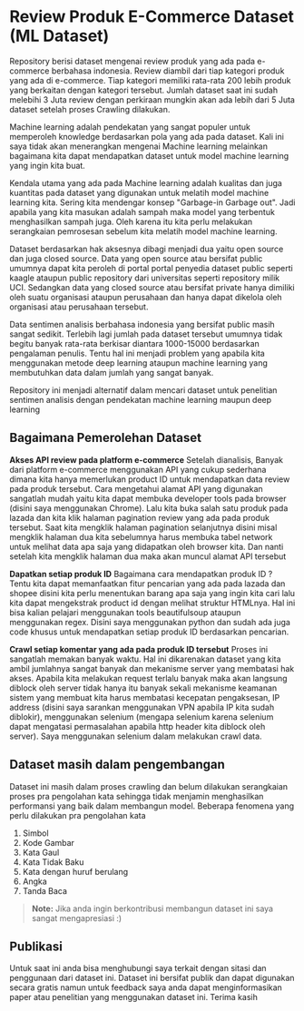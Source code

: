 # Review Produk E-Commerce Dataset (ML Dataset)

Repository berisi dataset mengenai review produk yang ada pada e-commerce berbahasa indonesia. Review diambil dari tiap kategori produk yang ada di e-commerce. Tiap kategori memiliki rata-rata 200 lebih  produk yang berkaitan dengan kategori tersebut. Jumlah dataset saat ini sudah melebihi 3 Juta review dengan perkiraan mungkin akan ada lebih dari 5 Juta dataset setelah proses Crawling dilakukan.

Machine learning adalah pendekatan yang sangat populer untuk memperoleh knowledge berdasarkan pola yang ada pada dataset. Kali ini saya tidak akan menerangkan mengenai Machine learning melainkan bagaimana kita dapat mendapatkan dataset untuk model machine learning yang ingin kita buat.

Kendala utama yang ada pada Machine learning adalah kualitas dan juga kuantitas pada dataset yang digunakan untuk melatih model machine learning kita. Sering kita mendengar konsep "Garbage-in Garbage out". Jadi apabila yang kita masukan adalah sampah maka model yang terbentuk menghasilkan sampah juga. Oleh karena itu kita perlu melakukan serangkaian pemrosesan sebelum kita melatih model machine learning.

Dataset berdasarkan hak aksesnya dibagi menjadi dua yaitu open source dan juga closed source. Data yang open source atau bersifat public umumnya dapat kita peroleh di portal portal penyedia dataset public seperti kaagle ataupun public repository dari universitas seperti repository milik UCI. Sedangkan data yang closed source atau bersifat private hanya dimiliki oleh suatu organisasi ataupun perusahaan dan hanya dapat dikelola oleh organisasi atau perusahaan tersebut.

Data sentimen analisis berbahasa indonesia yang bersifat public masih sangat sedikit. Terlebih lagi jumlah pada dataset tersebut umumnya tidak begitu banyak rata-rata berkisar diantara 1000-15000 berdasarkan pengalaman penulis. Tentu hal ini menjadi problem yang apabila kita menggunakan metode deep learning ataupun machine learning yang membutuhkan data dalam jumlah yang sangat banyak.

Repository ini menjadi alternatif dalam mencari dataset untuk penelitian sentimen analisis dengan pendekatan machine learning maupun deep learning

## Bagaimana Pemerolehan Dataset

**Akses API review pada platform e-commerce**
Setelah dianalisis, Banyak dari platform e-commerce menggunakan API yang cukup sederhana dimana kita hanya memerlukan product ID untuk mendapatkan data review pada produk tersebut. Cara mengetahui alamat API yang digunakan sangatlah mudah yaitu kita dapat membuka developer tools pada browser (disini saya menggunakan Chrome). Lalu kita buka salah satu produk pada lazada dan kita klik halaman pagination review yang ada pada produk tersebut. Saat kita mengklik halaman pagination selanjutnya disini misal mengklik halaman dua kita sebelumnya harus membuka tabel network untuk melihat data apa saja yang didapatkan oleh browser kita. Dan nanti setelah kita mengklik halaman dua maka akan muncul alamat API tersebut
  
**Dapatkan setiap produk ID**
Bagaimana cara mendapatkan produk ID ? Tentu kita dapat memanfaatkan fitur pencarian yang ada pada lazada dan shopee disini kita perlu menentukan barang apa saja yang ingin kita cari lalu kita dapat mengekstrak product id dengan melihat struktur HTMLnya. Hal ini bisa kalian pelajari menggunakan tools beautifulsoup ataupun menggunakan regex. Disini saya menggunakan python dan sudah ada juga code khusus untuk mendapatkan setiap produk ID berdasarkan pencarian.

**Crawl setiap komentar yang ada pada produk ID tersebut**
Proses ini sangatlah memakan banyak waktu. Hal ini dikarenakan dataset yang kita ambil jumlahnya sangat banyak dan mekanisme server yang membatasi hak akses. Apabila kita melakukan request terlalu banyak maka akan langsung diblock oleh server tidak hanya itu banyak sekali mekanisme keamanan sistem yang membuat kita harus membatasi kecepatan pengaksesan, IP address (disini saya sarankan menggunakan VPN apabila IP kita sudah diblokir), menggunakan selenium (mengapa selenium karena selenium dapat mengatasi permasalahan apabila http header kita diblock oleh server). Saya menggunakan selenium dalam melakukan crawl data. 



## Dataset masih dalam pengembangan

Dataset ini masih dalam proses crawling dan belum dilakukan serangkaian proses pra pengolahan kata sehingga tidak menjamin menghasilkan performansi yang baik dalam membangun model. 
Beberapa fenomena yang perlu dilakukan pra pengolahan kata
1. Simbol
2. Kode Gambar
3. Kata Gaul
4. Kata Tidak Baku
5. Kata dengan huruf berulang
6. Angka
7. Tanda Baca 

> **Note:** Jika anda ingin berkontribusi membangun dataset ini saya sangat mengapresiasi :)


## Publikasi

Untuk saat ini anda bisa menghubungi saya terkait dengan sitasi dan penggunaan dari dataset ini. Dataset ini bersifat publik dan dapat digunakan secara gratis namun untuk feedback saya anda dapat menginformasikan paper atau penelitian yang menggunakan dataset ini. Terima kasih
